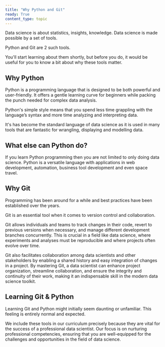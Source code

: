 ```yaml
---
title: "Why Python and Git"
ready: True
content_type: topic
---
```


Data science is about statistics, insights, knowledge. Data science is made possible by a set of tools.

Python and Git are 2 such tools.

You'll start learning about them shortly, but before you do, it would be useful for you to know a bit about why these tools matter. 

## Why Python

Python is a programming language that is designed to be both powerful and user-friendly.
It offers a gentle learning curve for beginners while packing the punch needed for complex data analysis. 

Python's simple style means that you spend less time grappling with the language’s syntax and more time analyzing and interpreting data.

It's has become the standard language of data science as it is used in many tools that are fantastic for wrangling, displaying and modelling data.


## What else can Python do?

If you learn Python programming then you are not limited to only doing data science. Python is a versatile language with applications in web development, automation, business tool development and even space travel.

## Why Git 

Programming has been around for a while and best practices have been established over the years.

Git is an essential tool when it comes to version control and collaboration. 

Git allows individuals and teams to track changes in their code, revert to previous versions when necessary, and manage different development branches concurrently. This is crucial in a field like data science, where experiments and analyses must be reproducible and where projects often evolve over time. 

Git also facilitates collaboration among data scientists and other stakeholders by enabling a shared history and easy integration of changes in a project. By mastering Git, a data scientist can enhance project organization, streamline collaboration, and ensure the integrity and continuity of their work, making it an indispensable skill in the modern data science toolkit.

## Learning Git & Python

Learning Git and Python might initially seem daunting or unfamiliar. This feeling is entirely normal and expected.

We include these tools in our curriculum precisely because they are vital for the success of a professional data scientist. Our focus is on nurturing professional competencies, ensuring that you are well-equipped for the challenges and opportunities in the field of data science.